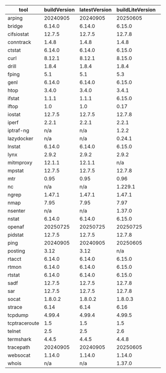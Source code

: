 | tool | buildVersion | latestVersion | buildLiteVersion | liteVersion |
|------|--------------|---------------|------------------|-------------|
| arping | 20240905 | 20240905 | 20250605 | 20250605 |
| bridge | 6.14.0 | 6.14.0 | 6.15.0 | 6.15.0 |
| cifsiostat | 12.7.5 | 12.7.5 | 12.7.8 | 12.7.8 |
| conntrack | 1.4.8 | 1.4.8 | 1.4.8 | 1.4.8 |
| ctstat | 6.14.0 | 6.14.0 | 6.15.0 | 6.15.0 |
| curl | 8.12.1 | 8.12.1 | 8.15.0 | 8.15.0 |
| drill | 1.8.4 | 1.8.4 | 1.8.4 | 1.8.4 |
| fping | 5.1 | 5.1 | 5.3 | 5.3 |
| genl | 6.14.0 | 6.14.0 | 6.15.0 | 6.15.0 |
| htop | 3.4.0 | 3.4.0 | 3.4.1 | 3.4.1 |
| ifstat | 1.1.1 | 1.1.1 | 6.15.0 | 6.15.0 |
| iftop | 1.0 | 1.0 | 0.17 | 0.17 |
| iostat | 12.7.5 | 12.7.5 | 12.7.8 | 12.7.8 |
| iperf | 2.2.1 | 2.2.1 | 2.2.1 | 2.2.1 |
| iptraf-ng | n/a | n/a | 1.2.2 | 1.2.2 |
| lazydocker | n/a | n/a | 0.24.1 | 0.24.1 |
| lnstat | 6.14.0 | 6.14.0 | 6.15.0 | 6.15.0 |
| lynx | 2.9.2 | 2.9.2 | 2.9.2 | 2.9.2 |
| mitmproxy | 12.1.1 | 12.1.1 | n/a | n/a |
| mpstat | 12.7.5 | 12.7.5 | 12.7.8 | 12.7.8 |
| mtr | 0.95 | 0.95 | 0.96 | 0.96 |
| nc | n/a | n/a | 1.229.1 | 1.229.1 |
| ngrep | 1.47.1 | 1.47.1 | 1.47.1 | 1.47.1 |
| nmap | 7.95 | 7.95 | 7.97 | 7.97 |
| nsenter | n/a | n/a | 1.37.0 | 1.37.0 |
| nstat | 6.14.0 | 6.14.0 | 6.15.0 | 6.15.0 |
| openaf | 20250725 | 20250725 | 20250725 | 20250725 |
| pidstat | 12.7.5 | 12.7.5 | 12.7.8 | 12.7.8 |
| ping | 20240905 | 20240905 | 20250605 | 20250605 |
| posting | 3.12 | 3.12 | n/a | n/a |
| rtacct | 6.14.0 | 6.14.0 | 6.15.0 | 6.15.0 |
| rtmon | 6.14.0 | 6.14.0 | 6.15.0 | 6.15.0 |
| rtstat | 6.14.0 | 6.14.0 | 6.15.0 | 6.15.0 |
| sadf | 12.7.5 | 12.7.5 | 12.7.8 | 12.7.8 |
| sar | 12.7.5 | 12.7.5 | 12.7.8 | 12.7.8 |
| socat | 1.8.0.2 | 1.8.0.2 | 1.8.0.3 | 1.8.0.3 |
| strace | 6.14 | 6.14 | 6.16 | 6.16 |
| tcpdump | 4.99.4 | 4.99.4 | 4.99.5 | 4.99.5 |
| tcptraceroute | 1.5 | 1.5 | 1.5 | 1.5 |
| telnet | 2.5 | 2.5 | 2.6 | 2.6 |
| termshark | 4.4.5 | 4.4.5 | 4.4.8 | 4.4.8 |
| tracepath | 20240905 | 20240905 | 20250605 | 20250605 |
| websocat | 1.14.0 | 1.14.0 | 1.14.0 | 1.14.0 |
| whois | n/a | n/a | 1.37.0 | 1.37.0 |

